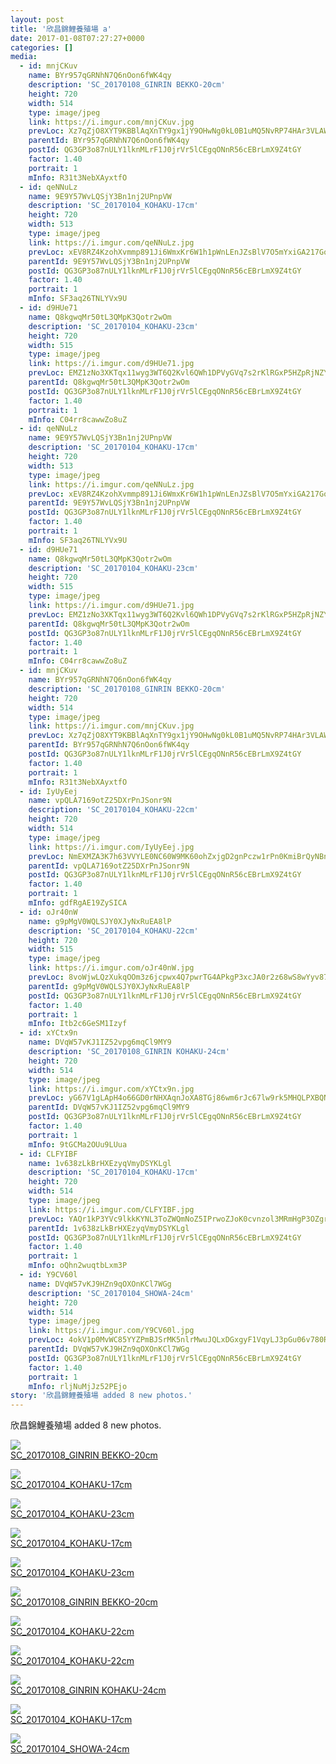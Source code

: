 ```yaml
---
layout: post
title: '欣昌錦鯉養殖場 a' 
date: 2017-01-08T07:27:27+0000 
categories: [] 
media:
  - id: mnjCKuv
    name: BYr957qGRNhN7Q6nOon6fWK4qy
    description: 'SC_20170108_GINRIN BEKKO-20cm'   
    height: 720
    width: 514
    type: image/jpeg
    link: https://i.imgur.com/mnjCKuv.jpg
    prevLoc: Xz7qZjO8XYT9KBBlAqXnTY9gx1jY9OHwNg0kL0B1uMQ5NvRP74HAr3VLAWAvILn2mlOQzyIRo7A4P193U3M9RnODgPU50gg76WxvtA1BQx8m1xHYo2WKyL7GfAzZR7XWYNhR60w9vBQOTYKPvjOk49F8ZVK6g6wxCYVJm8ggRxfNMrx6J00wSgv7pGgYrouN0N0WvLGOIY1JkKAxwlSmyxDAx6oVupn9PvmzA8SrP7ODWp7mHxpVqPQV1JH6OQNBm5kn
    parentId: BYr957qGRNhN7Q6nOon6fWK4qy
    postId: QG3GP3o87nULY1lknMLrF1J0jrVr5lCEgqONnR56cEBrLmX9Z4tGY
    factor: 1.40
    portrait: 1
    mInfo: R31t3NebXAyxtfO
  - id: qeNNuLz
    name: 9E9Y57WvLQSjY3Bn1nj2UPnpVW
    description: 'SC_20170104_KOHAKU-17cm'   
    height: 720
    width: 513
    type: image/jpeg
    link: https://i.imgur.com/qeNNuLz.jpg
    prevLoc: xEV8RZ4KzohXvmmp891Ji6WmxKr6W1h1pWnLEnJZsBlV7O5mYxiGA217GoGnIgN5OBE3Dpi23mkMy4LpuBJ3p3GWlqux4EA64ovVi2OYowVxokhkVBjR6AXlsmBkrRk6R3hzAB5n3YZ3CYMAOEjKW2TL30nAXgD4hQZ2Xo88GwhPEJ41kXXmUWX4RBW6jrsPq44GwYBruRyyw6Gw3qHo4NEyzZLlS7rDVm6kPoSGZJm0vZQPhovVjEYV1ktozNmO1k7W
    parentId: 9E9Y57WvLQSjY3Bn1nj2UPnpVW
    postId: QG3GP3o87nULY1lknMLrF1J0jrVr5lCEgqONnR56cEBrLmX9Z4tGY
    factor: 1.40
    portrait: 1
    mInfo: SF3aq26TNLYVx9U
  - id: d9HUe71
    name: Q8kgwqMr50tL3QMpK3Qotr2wOm
    description: 'SC_20170104_KOHAKU-23cm'   
    height: 720
    width: 515
    type: image/jpeg
    link: https://i.imgur.com/d9HUe71.jpg
    prevLoc: EMZ1zNo3XKTqx11wyg3WT6Q2Kvl6QWh1DPVyGVq7s2rKlRGxP5HZpRjNZYZ3u7Xgv6D5ALfxgZ8rYLE2cV7kj2WJyRhvL0pRklVmHLwoN3mGvkhq9A5MYKEVfLGG4JgJoESVLPP0B72MikBjP698w1CKZkZpX2ZBTY8XL164Q9ToPE79loANIzYqgKpxX8sX8ANpoBD6H2Bv7OWWnGspAxEoNL0vhqDj8L7qW7c9Wll1x4A3Tl5LqOmVokFZE38PMEY
    parentId: Q8kgwqMr50tL3QMpK3Qotr2wOm
    postId: QG3GP3o87nULY1lknMLrF1J0jrVr5lCEgqONnR56cEBrLmX9Z4tGY
    factor: 1.40
    portrait: 1
    mInfo: C04rr8cawwZo8uZ
  - id: qeNNuLz
    name: 9E9Y57WvLQSjY3Bn1nj2UPnpVW
    description: 'SC_20170104_KOHAKU-17cm'   
    height: 720
    width: 513
    type: image/jpeg
    link: https://i.imgur.com/qeNNuLz.jpg
    prevLoc: xEV8RZ4KzohXvmmp891Ji6WmxKr6W1h1pWnLEnJZsBlV7O5mYxiGA217GoGnIgN5OBE3Dpi23mkMy4LpuBJ3p3GWlqux4EA64ovVi2OYowVxokhkVBjR6AXlsmBkrRk6R3hzAB5n3YZ3CYMAOEjKW2TL30nAXgD4hQZ2Xo88GwhPEJ41kXXmUWX4RBW6jrsPq44GwYBruRyyw6Gw3qHo4NEyzZLlS7rDVm6kPoSGZJm0vZQPhovVjEYV1ktozNmO1k7W
    parentId: 9E9Y57WvLQSjY3Bn1nj2UPnpVW
    postId: QG3GP3o87nULY1lknMLrF1J0jrVr5lCEgqONnR56cEBrLmX9Z4tGY
    factor: 1.40
    portrait: 1
    mInfo: SF3aq26TNLYVx9U
  - id: d9HUe71
    name: Q8kgwqMr50tL3QMpK3Qotr2wOm
    description: 'SC_20170104_KOHAKU-23cm'   
    height: 720
    width: 515
    type: image/jpeg
    link: https://i.imgur.com/d9HUe71.jpg
    prevLoc: EMZ1zNo3XKTqx11wyg3WT6Q2Kvl6QWh1DPVyGVq7s2rKlRGxP5HZpRjNZYZ3u7Xgv6D5ALfxgZ8rYLE2cV7kj2WJyRhvL0pRklVmHLwoN3mGvkhq9A5MYKEVfLGG4JgJoESVLPP0B72MikBjP698w1CKZkZpX2ZBTY8XL164Q9ToPE79loANIzYqgKpxX8sX8ANpoBD6H2Bv7OWWnGspAxEoNL0vhqDj8L7qW7c9Wll1x4A3Tl5LqOmVokFZE38PMEY
    parentId: Q8kgwqMr50tL3QMpK3Qotr2wOm
    postId: QG3GP3o87nULY1lknMLrF1J0jrVr5lCEgqONnR56cEBrLmX9Z4tGY
    factor: 1.40
    portrait: 1
    mInfo: C04rr8cawwZo8uZ
  - id: mnjCKuv
    name: BYr957qGRNhN7Q6nOon6fWK4qy
    description: 'SC_20170108_GINRIN BEKKO-20cm'   
    height: 720
    width: 514
    type: image/jpeg
    link: https://i.imgur.com/mnjCKuv.jpg
    prevLoc: Xz7qZjO8XYT9KBBlAqXnTY9gx1jY9OHwNg0kL0B1uMQ5NvRP74HAr3VLAWAvILn2mlOQzyIRo7A4P193U3M9RnODgPU50gg76WxvtA1BQx8m1xHYo2WKyL7GfAzZR7XWYNhR60w9vBQOTYKPvjOk49F8ZVK6g6wxCYVJm8ggRxfNMrx6J00wSgv7pGgYrouN0N0WvLGOIY1JkKAxwlSmyxDAx6oVupn9PvmzA8SrP7ODWp7mHxpVqPQV1JH6OQNBm5kn
    parentId: BYr957qGRNhN7Q6nOon6fWK4qy
    postId: QG3GP3o87nULY1lknMLrF1J0jrVr5lCEgqONnR56cEBrLmX9Z4tGY
    factor: 1.40
    portrait: 1
    mInfo: R31t3NebXAyxtfO
  - id: IyUyEej
    name: vpQLA7169otZ25DXrPnJSonr9N
    description: 'SC_20170104_KOHAKU-22cm'   
    height: 720
    width: 514
    type: image/jpeg
    link: https://i.imgur.com/IyUyEej.jpg
    prevLoc: NmEXMZA3K7h63VVYLE0NC60W9MK60ohZxjgD2gnPczw1rPn0KmiBrQyNBnB4CoRNpqgx5wC3ARx6K9qMflA36gZz88uZNvg3MrnjTklB7r3X4BHP3ynqLqnrSO22P45jAkH8jrL6kE3vfv0ggNE6QjtDjN6OgLKyUQA8OnWWVjhozyQJN44muO5DqvODvXTW5oJJJ8AGFqjgGpWPgxsGBvgJqlg9h97JOwg6WLClPwDG0LOWHkKYNAmYjMcZvQNDqrLg
    parentId: vpQLA7169otZ25DXrPnJSonr9N
    postId: QG3GP3o87nULY1lknMLrF1J0jrVr5lCEgqONnR56cEBrLmX9Z4tGY
    factor: 1.40
    portrait: 1
    mInfo: gdfRgAE19ZySICA
  - id: oJr40nW
    name: g9pMgV0WQLSJY0XJyNxRuEA8lP
    description: 'SC_20170104_KOHAKU-22cm'   
    height: 720
    width: 515
    type: image/jpeg
    link: https://i.imgur.com/oJr40nW.jpg
    prevLoc: 8voWjwLQzXukqOOm3z6jcpwx4Q7pwrTG4APkgP3xcJA0r2z68wS8wYyv878xI8w9k6GpV1uZgG0KDzO4hOjv8vOWlPsJp4DVlxYnuxQ2rj76rZCwDzNRAwOvTmvw3Yyz3WsD9nxkExOkhM1z59OEQJsQzG0AEyWqIgvRqlmm0KFWnrpKN55PuJY79NJ733F0pqq1Km7QIpqMPyEVzQtg3KWlJLLxsyQv0kJvZ1u8K45wE4P9fOB630L65jSlBW548xyq
    parentId: g9pMgV0WQLSJY0XJyNxRuEA8lP
    postId: QG3GP3o87nULY1lknMLrF1J0jrVr5lCEgqONnR56cEBrLmX9Z4tGY
    factor: 1.40
    portrait: 1
    mInfo: Itb2c6GeSM1Izyf
  - id: xYCtx9n
    name: DVqW57vKJ1IZ52vpg6mqCl9MY9
    description: 'SC_20170108_GINRIN KOHAKU-24cm'   
    height: 720
    width: 514
    type: image/jpeg
    link: https://i.imgur.com/xYCtx9n.jpg
    prevLoc: yG67V1gLApH4o66GD0rNHXAqnJoXA8TGj86wm6rJc67lw9rk5MHQLPXBQNQ3uz1lOMR5wpF5QGPXjO2qSYo083pvKNCEBmL3gwLZU3yZB6NvOQIMv6m51mJmTDqV45oW31UWAP2QB9ZwhqPO437AYps7YBAnYPZjhWvAgVrr0NtvW18jg006Fp6Y1BpvlPs4gORmz602TrkNxnDWM4IXxYVOYn0YI08y7GmoGNHR53qOQlMwTM672qB7xlSGYWnq4nAN
    parentId: DVqW57vKJ1IZ52vpg6mqCl9MY9
    postId: QG3GP3o87nULY1lknMLrF1J0jrVr5lCEgqONnR56cEBrLmX9Z4tGY
    factor: 1.40
    portrait: 1
    mInfo: 9tGCMa2OUu9LUua
  - id: CLFYIBF
    name: 1v638zLkBrHXEzyqVmyDSYKLgl
    description: 'SC_20170104_KOHAKU-17cm'   
    height: 720
    width: 514
    type: image/jpeg
    link: https://i.imgur.com/CLFYIBF.jpg
    prevLoc: YAQr1kP3YVc9lkkKYNL3ToZWQmNoZ5IPrwoZJoK0cvnzol3MRmHgP3OZgrgLTPGLRq07M4uWMK85mzVQf8DYyYq1zVcomOMXNGO0ULAZKYw8K3H9rZLp5v6YfQoqEvql29tNxV58m4YrFkQYmEVELzTYvy4BrYR8s4Pr9BKKV1S7gxm2q55JT75pBN7Jo1tjpmQ7DRG1snAkAKBXEkijV98ov0rnu9QwPVWMYnI0XpYJ5JjVCYq30Gm3E6C4MnR1gqqy
    parentId: 1v638zLkBrHXEzyqVmyDSYKLgl
    postId: QG3GP3o87nULY1lknMLrF1J0jrVr5lCEgqONnR56cEBrLmX9Z4tGY
    factor: 1.40
    portrait: 1
    mInfo: oQhn2wuqtbLxm3P
  - id: Y9CV60l
    name: DVqW57vKJ9HZn9qOXOnKCl7WGg
    description: 'SC_20170104_SHOWA-24cm'   
    height: 720
    width: 514
    type: image/jpeg
    link: https://i.imgur.com/Y9CV60l.jpg
    prevLoc: 4okV1p0MvWC85YYZPmBJSrMK5nlrMwuJQLxDGxgyF1VqyLJ3pGu06v780R0Efy1YmGZp3ETxAgzYovV9cl5vDN9yWAIpNMB5rBADFv6BWKR5z0SKRZpj143ATzZZMKM9jGiLlKKnmMk7i3OQR1pnykf3vvvxL2pEcpKmNPDDOYfXjlm6N11gS7GxX47QnWUr752pE2qkTG0Mv4XYzncBZDWGQR06I3EzRgoVVrh0kXnNQQO3iozw6mMwW8tLZmBMk7KB
    parentId: DVqW57vKJ9HZn9qOXOnKCl7WGg
    postId: QG3GP3o87nULY1lknMLrF1J0jrVr5lCEgqONnR56cEBrLmX9Z4tGY
    factor: 1.40
    portrait: 1
    mInfo: rljNuMjJz52PEjo
story: '欣昌錦鯉養殖場 added 8 new photos.'  
---
```


欣昌錦鯉養殖場 added 8 new photos.


[//]: #media:  
<a href="https://i.imgur.com/mnjCKuv.jpg"><img class="postImage" src="https://i.imgur.com/mnjCKuvh.jpg" />  
SC_20170108_GINRIN BEKKO-20cm  
 </a>    


<a href="https://i.imgur.com/qeNNuLz.jpg"><img class="postImage" src="https://i.imgur.com/qeNNuLzh.jpg" />  
SC_20170104_KOHAKU-17cm  
 </a>    


<a href="https://i.imgur.com/d9HUe71.jpg"><img class="postImage" src="https://i.imgur.com/d9HUe71h.jpg" />  
SC_20170104_KOHAKU-23cm  
 </a>    


<a href="https://i.imgur.com/qeNNuLz.jpg"><img class="postImage" src="https://i.imgur.com/qeNNuLzh.jpg" />  
SC_20170104_KOHAKU-17cm  
 </a>    


<a href="https://i.imgur.com/d9HUe71.jpg"><img class="postImage" src="https://i.imgur.com/d9HUe71h.jpg" />  
SC_20170104_KOHAKU-23cm  
 </a>    


<a href="https://i.imgur.com/mnjCKuv.jpg"><img class="postImage" src="https://i.imgur.com/mnjCKuvh.jpg" />  
SC_20170108_GINRIN BEKKO-20cm  
 </a>    


<a href="https://i.imgur.com/IyUyEej.jpg"><img class="postImage" src="https://i.imgur.com/IyUyEejh.jpg" />  
SC_20170104_KOHAKU-22cm  
 </a>    


<a href="https://i.imgur.com/oJr40nW.jpg"><img class="postImage" src="https://i.imgur.com/oJr40nWh.jpg" />  
SC_20170104_KOHAKU-22cm  
 </a>    


<a href="https://i.imgur.com/xYCtx9n.jpg"><img class="postImage" src="https://i.imgur.com/xYCtx9nh.jpg" />  
SC_20170108_GINRIN KOHAKU-24cm  
 </a>    


<a href="https://i.imgur.com/CLFYIBF.jpg"><img class="postImage" src="https://i.imgur.com/CLFYIBFh.jpg" />  
SC_20170104_KOHAKU-17cm  
 </a>    


<a href="https://i.imgur.com/Y9CV60l.jpg"><img class="postImage" src="https://i.imgur.com/Y9CV60lh.jpg" />  
SC_20170104_SHOWA-24cm  
 </a>   
